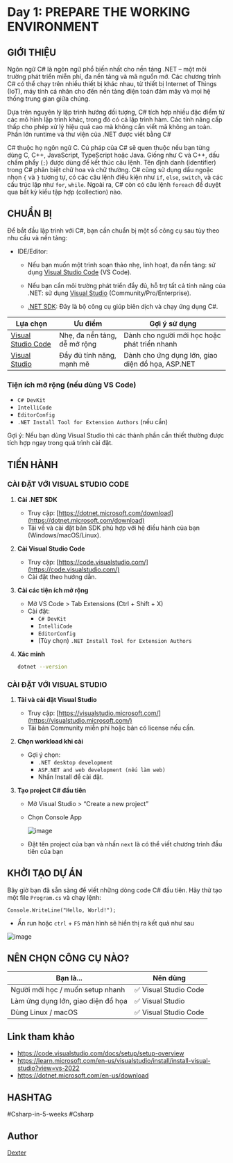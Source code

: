 # Day 1: PREPARE THE WORKING ENVIRONMENT

## GIỚI THIỆU

Ngôn ngữ C# là ngôn ngữ phổ biến nhất cho nền tảng .NET – một môi trường phát triển miễn phí, đa nền tảng và mã nguồn mở. Các chương trình C# có thể chạy trên nhiều thiết bị khác nhau, từ thiết bị Internet of Things (IoT), máy tính cá nhân cho đến nền tảng điện toán đám mây và mọi hệ thống trung gian giữa chúng. 

Dựa trên nguyên lý lập trình hướng đối tượng, C# tích hợp nhiều đặc điểm từ các mô hình lập trình khác, trong đó có cả lập trình hàm. Các tính năng cấp thấp cho phép xử lý hiệu quả cao mà không cần viết mã không an toàn. Phần lớn runtime và thư viện của .NET được viết bằng C#

C# thuộc họ ngôn ngữ C. Cú pháp của C# sẽ quen thuộc nếu bạn từng dùng C, C++, JavaScript, TypeScript hoặc Java. Giống như C và C++, dấu chấm phẩy (`;`) được dùng để kết thúc câu lệnh. Tên định danh (identifier) trong C# phân biệt chữ hoa và chữ thường. C# cũng sử dụng dấu ngoặc nhọn `{` và `}` tương tự, có các câu lệnh điều kiện như `if`, `else`, `switch`, và các cấu trúc lặp như `for`, `while`. Ngoài ra, C# còn có câu lệnh `foreach` để duyệt qua bất kỳ kiểu tập hợp (collection) nào.

## CHUẨN BỊ

Để bắt đầu lập trình với C#, bạn cần chuẩn bị một số công cụ sau tùy theo nhu cầu và nền tảng:

- IDE/Editor:

  - Nếu bạn muốn một trình soạn thảo nhẹ, linh hoạt, đa nền tảng: sử dụng [Visual Studio Code](https://code.visualstudio.com/) (VS Code).

  - Nếu bạn cần môi trường phát triển đầy đủ, hỗ trợ tất cả tính năng của .NET: sử dụng [Visual Studio](https://visualstudio.microsoft.com/) (Community/Pro/Enterprise).

  - [.NET SDK](https://dotnet.microsoft.com/en-us/download): Đây là bộ công cụ giúp biên dịch và chạy ứng dụng C#.

| Lựa chọn | Ưu điểm | Gợi ý sử dụng |
|---------|---------|----------------|
| [Visual Studio Code](https://code.visualstudio.com/) | Nhẹ, đa nền tảng, dễ mở rộng | Dành cho người mới học hoặc phát triển nhanh |
| [Visual Studio](https://visualstudio.microsoft.com/) | Đầy đủ tính năng, mạnh mẽ | Dành cho ứng dụng lớn, giao diện đồ họa, ASP.NET |

### Tiện ích mở rộng (nếu dùng VS Code)
- `C# DevKit`
- `IntelliCode`
- `EditorConfig`
- `.NET Install Tool for Extension Authors` (nếu cần)

Gợi ý: Nếu bạn dùng Visual Studio thì các thành phần cần thiết thường được tích hợp ngay trong quá trình cài đặt.

## TIẾN HÀNH

### CÀI ĐẶT VỚI VISUAL STUDIO CODE

1. **Cài .NET SDK**
   - Truy cập: [https://dotnet.microsoft.com/download](https://dotnet.microsoft.com/download)
   - Tải về và cài đặt bản SDK phù hợp với hệ điều hành của bạn (Windows/macOS/Linux).

2. **Cài Visual Studio Code**
   - Truy cập: [https://code.visualstudio.com/](https://code.visualstudio.com/)
   - Cài đặt theo hướng dẫn.

3. **Cài các tiện ích mở rộng**
   - Mở VS Code > Tab Extensions (Ctrl + Shift + X)
   - Cài đặt:
     - `C# DevKit`
     - `IntelliCode`
     - `EditorConfig`
     - (Tùy chọn) `.NET Install Tool for Extension Authors`

4. **Xác minh**
   ```bash
   dotnet --version

### CÀI ĐẶT VỚI VISUAL STUDIO

1. **Tải và cài đặt Visual Studio**
   - Truy cập: [https://visualstudio.microsoft.com/](https://visualstudio.microsoft.com/)
   - Tải bản Community miễn phí hoặc bản có license nếu cần.

2. **Chọn workload khi cài**

    - Gợi ý chọn:
        - `.NET desktop development`
        - `ASP.NET and web development (nếu làm web)`
        - Nhấn Install để cài đặt.

3. **Tạo project C# đầu tiên**

    - Mở Visual Studio > “Create a new project”
    - Chọn Console App

      ![image](https://github.com/user-attachments/assets/dc9bf70e-1901-427f-82b9-bdf0b5b8ecb1)

    - Đặt tên project của bạn và nhấn `next` là có thể viết chương trình đầu tiên của bạn


## KHỞI TẠO DỰ ÁN

Bây giờ bạn đã sẵn sàng để viết những dòng code C# đầu tiên. Hãy thử tạo một file `Program.cs` và chạy lệnh:

```
Console.WriteLine("Hello, World!");
```

- Ấn run hoặc `ctrl` + `F5` màn hình sẽ hiển thị ra kết quả như sau 

![image](https://github.com/user-attachments/assets/45d28f71-0896-43de-bdf2-665d0e1c4a98)


## NÊN CHỌN CÔNG CỤ NÀO? 

| Bạn là...                          | Nên dùng             |
| ---------------------------------- | -------------------- |
| Người mới học / muốn setup nhanh   | ✅ Visual Studio Code |
| Làm ứng dụng lớn, giao diện đồ họa | ✅ Visual Studio      |
| Dùng Linux / macOS                 | ✅ Visual Studio Code |

## Link tham khảo
- https://code.visualstudio.com/docs/setup/setup-overview
- https://learn.microsoft.com/en-us/visualstudio/install/install-visual-studio?view=vs-2022
- https://dotnet.microsoft.com/en-us/download
## HASHTAG

#Csharp-in-5-weeks #Csharp

## Author

[Dexter](https://github.com/TongTrungKien)

